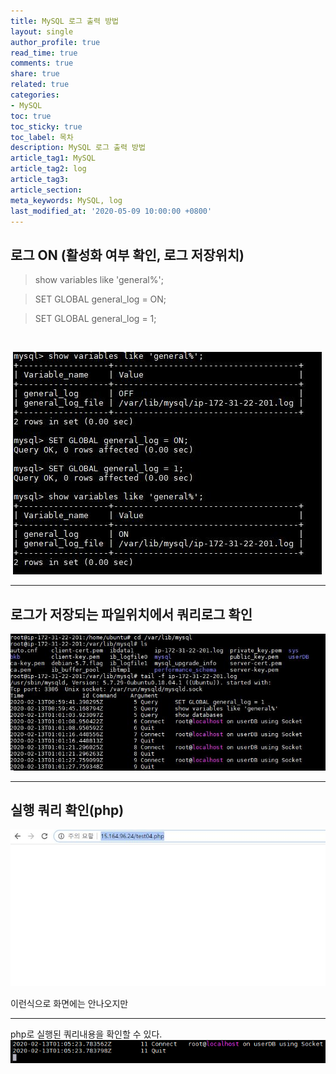 ```yaml
---
title: MySQL 로그 출력 방법
layout: single
author_profile: true
read_time: true
comments: true
share: true
related: true
categories:
- MySQL
toc: true
toc_sticky: true
toc_label: 목차
description: MySQL 로그 출력 방법
article_tag1: MySQL
article_tag2: log
article_tag3: 
article_section:  
meta_keywords: MySQL, log
last_modified_at: '2020-05-09 10:00:00 +0800'
---
```


## 로그 ON (활성화 여부 확인, 로그 저장위치)
> show variables like 'general%';

> SET GLOBAL general_log = ON;

> SET GLOBAL general_log = 1;

<br>
 
 ![img](/assets/images/mysql-log/1.jpg "mysql")

-------------------
## 로그가 저장되는 파일위치에서 쿼리로그 확인
 
  ![img](/assets/images/mysql-log/2.jpg "mysql")

-------------------

## 실행 쿼리 확인(php)
   ![img](/assets/images/mysql-log/3.jpg "mysql")

이런식으로 화면에는 안나오지만

------------------- 
php로 실행된 쿼리내용을 확인할 수 있다.
  ![img](/assets/images/mysql-log/4.log.png "mysql")